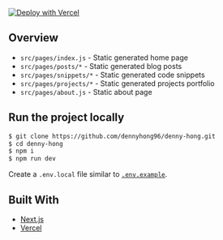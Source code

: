 [![Deploy with Vercel](https://vercel.com/button)](https://vercel.com/new/git/external?repository-url=https://github.com/dennyhong96/denny-hong)

## Overview

-   `src/pages/index.js` - Static generated home page
-   `src/pages/posts/*` - Static generated blog posts
-   `src/pages/snippets/*` - Static generated code snippets
-   `src/pages/projects/*` - Static generated projects portfolio
-   `src/pages/about.js` - Static about page

## Run the project locally

```bash
$ git clone https://github.com/dennyhong96/denny-hong.git
$ cd denny-hong
$ npm i
$ npm run dev
```

Create a `.env.local` file similar to [`.env.example`](.env.example).

## Built With

-   [Next.js](https://nextjs.org/)
-   [Vercel](https://vercel.com)
